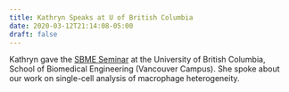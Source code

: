 ```yaml
---
title: Kathryn Speaks at U of British Columbia
date: 2020-03-12T21:14:08-05:00
draft: false
---
```


Kathryn gave the [SBME Seminar](https://www.bme.ubc.ca/events/event/sbme-seminar-dr-kathryn-miller-jensen/)
at the University of British Columbia, School of Biomedical Engineering (Vancouver Campus). 
She spoke about our work on single-cell analysis of macrophage heterogeneity.
